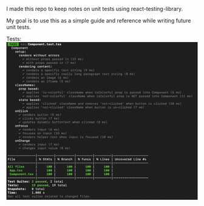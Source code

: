 I made this repo to keep notes on unit tests using react-testing-library.

My goal is to use this as a simple guide and reference while writing future unit tests.

Tests:
![screenshot of test output for the repo](./tests.png)
